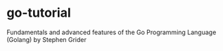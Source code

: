 # go-tutorial
Fundamentals and advanced features of the Go Programming Language (Golang) by Stephen Grider
